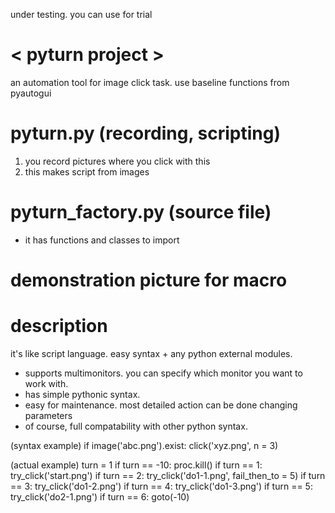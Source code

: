 under testing. you can use for trial

# < pyturn project >
an automation tool for image click task. use baseline functions from pyautogui

# pyturn.py (recording, scripting)
1. you record pictures where you click with this
2. this makes script from images

# pyturn_factory.py (source file)
- it has functions and classes to import

# demonstration picture for macro

# description
it's like script language. easy syntax + any python external modules.
- supports multimonitors. you can specify which monitor you want to work with.
- has simple pythonic syntax.
- easy for maintenance. most detailed action can be done changing parameters
- of course, full compatability with other python syntax.


(syntax example)
if image('abc.png').exist:
  click('xyz.png', n = 3)

(actual example)
turn = 1
if turn == -10:
  proc.kill()
if turn == 1:
  try_click('start.png')
if turn == 2:
  try_click('do1-1.png', fail_then_to = 5)
if turn == 3:
  try_click('do1-2.png')
if turn == 4:
  try_click('do1-3.png')
if turn == 5:
  try_click('do2-1.png')
if turn == 6:
  goto(-10)

